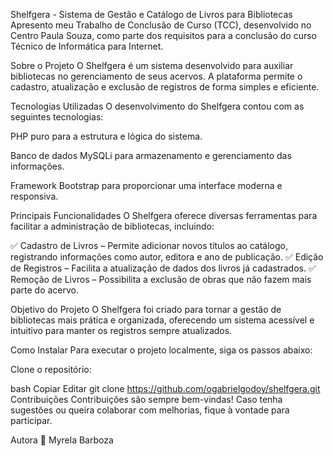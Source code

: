 Shelfgera - Sistema de Gestão e Catálogo de Livros para Bibliotecas
Apresento meu Trabalho de Conclusão de Curso (TCC), desenvolvido no Centro Paula Souza, como parte dos requisitos para a conclusão do curso Técnico de Informática para Internet.

Sobre o Projeto
O Shelfgera é um sistema desenvolvido para auxiliar bibliotecas no gerenciamento de seus acervos. A plataforma permite o cadastro, atualização e exclusão de registros de forma simples e eficiente.

Tecnologias Utilizadas
O desenvolvimento do Shelfgera contou com as seguintes tecnologias:

PHP puro para a estrutura e lógica do sistema.

Banco de dados MySQLi para armazenamento e gerenciamento das informações.

Framework Bootstrap para proporcionar uma interface moderna e responsiva.

Principais Funcionalidades
O Shelfgera oferece diversas ferramentas para facilitar a administração de bibliotecas, incluindo:

✅ Cadastro de Livros – Permite adicionar novos títulos ao catálogo, registrando informações como autor, editora e ano de publicação.
✅ Edição de Registros – Facilita a atualização de dados dos livros já cadastrados.
✅ Remoção de Livros – Possibilita a exclusão de obras que não fazem mais parte do acervo.

Objetivo do Projeto
O Shelfgera foi criado para tornar a gestão de bibliotecas mais prática e organizada, oferecendo um sistema acessível e intuitivo para manter os registros sempre atualizados.

Como Instalar
Para executar o projeto localmente, siga os passos abaixo:

Clone o repositório:

bash
Copiar
Editar
git clone https://github.com/ogabrielgodoy/shelfgera.git
Contribuições
Contribuições são sempre bem-vindas! Caso tenha sugestões ou queira colaborar com melhorias, fique à vontade para participar.

Autora
📌 Myrela Barboza
